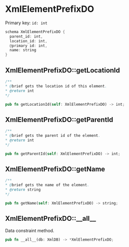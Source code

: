 # XmlElementPrefixDO

Primary key: `id: int`

```rust
schema XmlElementPrefixDO {
  parent_id: int,
  location_id: int,
  @primary id: int,
  name: string
}
```
## XmlElementPrefixDO::getLocationId

```java
/**
* @brief gets the location id of this element.
* @return int
*/
```
```rust
pub fn getLocationId(self: XmlElementPrefixDO) -> int;
```
## XmlElementPrefixDO::getParentId

```java
/**
* @brief gets the parent id of the element.
* @return int
*/
```
```rust
pub fn getParentId(self: XmlElementPrefixDO) -> int;
```
## XmlElementPrefixDO::getName

```java
/**
* @brief gets the name of the element.
* @return string 
*/
```
```rust
pub fn getName(self: XmlElementPrefixDO) -> string;
```
## XmlElementPrefixDO::\_\_all\_\_

Data constraint method.

```rust
pub fn __all__(db: XmlDB) -> *XmlElementPrefixDO;
```
